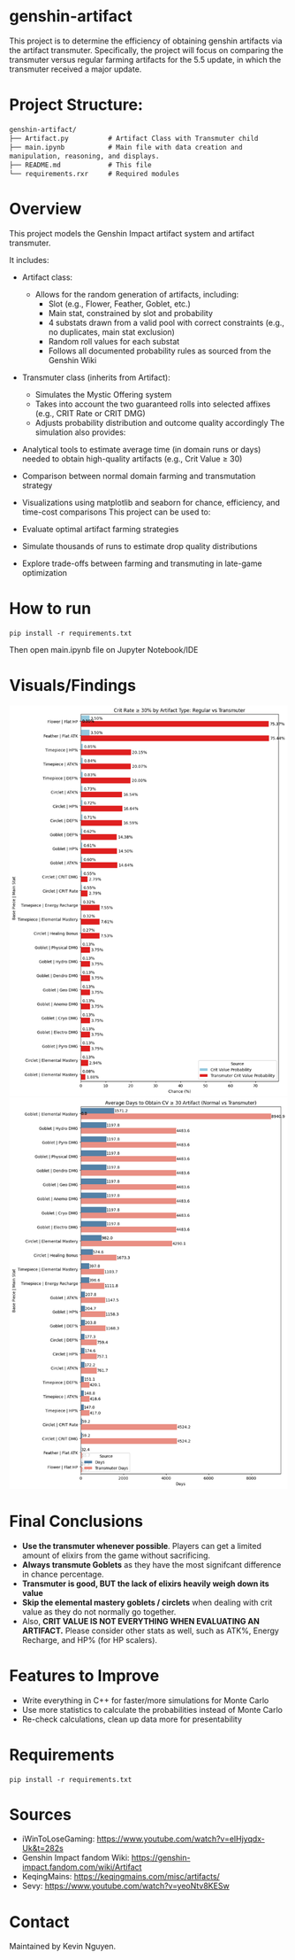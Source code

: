 # genshin-artifact
This project is to determine the efficiency of obtaining genshin artifacts via the artifact transmuter. Specifically, the project will focus on comparing the transmuter versus regular farming artifacts for the 5.5 update, in which the transmuter received a major update.

# Project Structure:
```text
genshin-artifact/
├── Artifact.py          # Artifact Class with Transmuter child
├── main.ipynb           # Main file with data creation and manipulation, reasoning, and displays.
├── README.md            # This file
└── requirements.rxr     # Required modules
```

# Overview
This project models the Genshin Impact artifact system and artifact transmuter. 

It includes:

- Artifact class: 
    - Allows for the random generation of artifacts, including:
        - Slot (e.g., Flower, Feather, Goblet, etc.)
        - Main stat, constrained by slot and probability
        - 4 substats drawn from a valid pool with correct constraints (e.g., no duplicates, main stat exclusion)
        - Random roll values for each substat
        - Follows all documented probability rules as sourced from the Genshin Wiki
- Transmuter class (inherits from Artifact):
    - Simulates the Mystic Offering system
    - Takes into account the two guaranteed rolls into selected affixes (e.g., CRIT Rate or CRIT DMG)
    - Adjusts probability distribution and outcome quality accordingly
The simulation also provides:
- Analytical tools to estimate average time (in domain runs or days) needed to obtain high-quality artifacts (e.g., Crit Value ≥ 30)
- Comparison between normal domain farming and transmutation strategy
- Visualizations using matplotlib and seaborn for chance, efficiency, and time-cost comparisons
This project can be used to:

- Evaluate optimal artifact farming strategies
- Simulate thousands of runs to estimate drop quality distributions
- Explore trade-offs between farming and transmuting in late-game optimization

# How to run
```
pip install -r requirements.txt
```
Then open main.ipynb file on Jupyter Notebook/IDE

# Visuals/Findings
![alt text](output.png "Title")
![alt text](output2.png "Title")

# Final Conclusions
- **Use the transmuter whenever possible**. Players can get a limited amount of elixirs from the game without sacrificing.
- **Always transmute Goblets** as they have the most signifcant difference in chance percentage.
- **Transmuter is good, BUT the lack of elixirs heavily weigh down its value**
- **Skip the elemental mastery goblets / circlets** when dealing with crit value as they do not normally go together.
- Also, **CRIT VALUE IS NOT EVERYTHING WHEN EVALUATING AN ARTIFACT.** Please consider other stats as well, such as ATK%, Energy Recharge, and HP% (for HP scalers).


# Features to Improve
- Write everything in C++ for faster/more simulations for Monte Carlo
- Use more statistics to calculate the probabilities instead of Monte Carlo
- Re-check calculations, clean up data more for presentability

# Requirements
```
pip install -r requirements.txt
```

# Sources
- iWinToLoseGaming: https://www.youtube.com/watch?v=elHjyqdx-Uk&t=282s
- Genshin Impact fandom Wiki: https://genshin-impact.fandom.com/wiki/Artifact
- KeqingMains: https://keqingmains.com/misc/artifacts/
- Sevy: https://www.youtube.com/watch?v=yeoNtv8KESw


# Contact
Maintained by Kevin Nguyen. 


